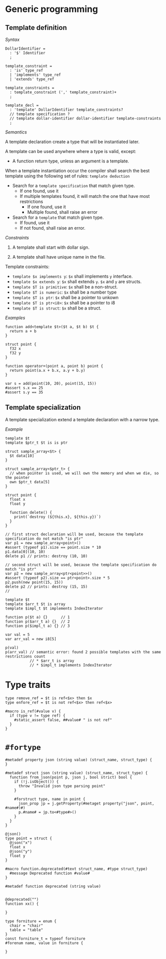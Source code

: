 # Generic programming

<!-- definition -->

## Template definition

*Syntax*

```syntax
DollarIdentifier =
  : '$' Identifier
  ;

template_constraint =
  : 'is' type_ref
  | 'implements' type_ref
  | 'extends' type_ref

template_constraints =
  : template_constraint (',' template_constraint)+
  ;

template_decl =
  : 'template' DollarIdentifier template_constraints?
  // template specification ?
  // template dollar-identifier dollar-identifier template-constraints
  ;
```

*Semantics*

A template declaration create a type that will be instantiated later.

A template can be used anywhere where a type is valid, except:
* A function return type, unless an argument is a template.

When a template instantiation occur the compiler shall search the best
template using the following set of rules: `template deduction`

* Search for a `template specification` that match given type.
  * If one found, use it
  * If multiple templates found, it will match the one that have most restrictions
    * If one found, use it
    * Multiple found, shall raise an error
* Search for a `template` that match given type.
  * If found, use it
  * If not found, shall raise an error.


*Constraints*

1. A template shall start with dollar sign.

2. A template shall have unique name in the file.

<!-- Template names are private to the file. -->

Template constraints:

* `template $x implements y`: `$x` shall implements `y` interface.
* `template $x extends y`: `$x` shall extends `y`. `$x` and `y` are structs.
* `template $T is primitive`: `$x` shall be a non-struct.
* `template $T is numeric`: `$x` shall be a number type
* `template $T is ptr`: `$x` shall be a pointer to unkown
* `template $T is ptr<i8>`: `$x` shall be a pointer to i8
* `template $T is struct`: `$x` shall be a struct.

*Examples*

```language
function add<template $t>($t a, $t b) $t {
  return a + b
}

struct point {
  f32 x
  f32 y
}

function operator+(point a, point b) point {
  return point(a.x + b.x, a.y + b.y)
}

var s = add(point(10, 20), point(15, 15))
#assert s.x == 25
#assert s.y == 35
```

## Template specialization

A template specialization extend a template declaration with a narrow type.

*Example*

```language
template $t
template $ptr_t $t is is ptr

struct sample_array<$t> {
  $t data[10]
}

struct sample_array<$ptr_t> {
  // when pointer is used, we will own the memory and when we die, so the pointer
  own $ptr_t data[5]
}

struct point {
  float x
  float y

  function delete() {
    print(`destroy (${this.x}, ${this.y})`)
  }
}

// first struct declaration will be used, because the template specification do not match "is ptr"
var p1 = new sample_array<point>()
#assert (typeof p1).size == point.size * 10
p1.data[0](10, 10)
delete p1 // prints: destroy (10, 10)

// second struct will be used, because the template specification do match "is ptr"
var p2 = new sample_array<ptr<point>>()
#assert (typeof p2).size == ptr<point>.size * 5
p2.push(new point(15, 15))
delete p2 // prints: destroy (15, 15)
//
```

```language
template $t
template $arr_t $t is array
template $impl_t $t implements IndexIterator

function p($t a) {}      // 1
function p($arr_t a) {}  // 2
function p($impl_t a) {} // 3

var val = 5
var arr_val = new i8[5]

p(val)
p(arr_val) // semantic error: found 2 possible templates with the same restrictions count
           // * $arr_t is array
           // * $impl_t implements IndexIterator
```


# Type traits

```
type remove_ref = $t is ref<$x> then $x
type enfore_ref = $t is not ref<$x> then ref<$x>

#macro is_ref(#value v) {
  if (type v != type ref) {
    #static_assert false, ##value# " is not ref"
  }
}
```





# `#fortype`


```language
#metadef property json (string value) (struct_name, struct_type) {
}

#metadef struct json (string value) (struct_name, struct_type) {
  function from_json(point p, json j, bool strict) bool {
    if (!j.isObject()) {
      throw "Invalid json type parsing point"
    }

    #forstruct type, name in point {
      json_prop jp = j.getProperty(#metaget property("json", point, #name#)#)
      p.#name# = jp.to<#type#>()
    }
  }
}

@json()
type point = struct {
  @json("x")
  float x
  @json("y")
  float y
}

```

```language
#macro function.deprecated(#text struct_name, #type struct_type)
  #message Deprecated function #value#
}

#metadef function deprecated (string value)


@deprecated("")
function xx() {

}

```

```language
type forniture = enum {
  chair = "chair"
  table = "table"
}
const forniture_t = typeof forniture
#forenum name, value in forniture {

}
```



